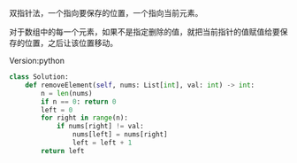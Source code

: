 双指针法，一个指向要保存的位置，一个指向当前元素。

对于数组中的每一个元素，如果不是指定删除的值，就把当前指针的值赋值给要保存的位置，之后让该位置移动。

Version:python
~~~python
class Solution:
    def removeElement(self, nums: List[int], val: int) -> int:
        n = len(nums)
        if n == 0: return 0
        left = 0
        for right in range(n):
            if nums[right] != val:
                nums[left] = nums[right]
                left = left + 1
        return left
~~~
